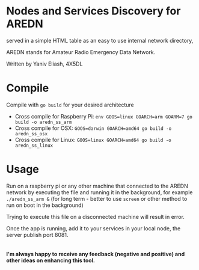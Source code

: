 # Nodes and Services Discovery for AREDN
served in a simple HTML table as an easy to use internal network directory,

AREDN stands for Amateur Radio Emergency Data Network.

Written by Yaniv Eliash, 4X5DL

# Compile
Compile with `go build` for your desired architecture

- Cross compile for Raspberry Pi: `env GOOS=linux GOARCH=arm GOARM=7 go build -o aredn_ss_arm`
- Cross compile for OSX: `GOOS=darwin GOARCH=amd64 go build -o aredn_ss_osx`
- Cross compile for Linux: `GOOS=linux GOARCH=amd64 go build -o aredn_ss_linux`

# Usage
Run on a raspberry pi or any other machine that connected to the AREDN network by executing the file and running it in the background,
for example `./aredn_ss_arm &` (for long term - better to use `screen` or other method to run on boot in the background)

Trying to execute this file on a disconnected machine will result in error.

Once the app is running, add it to your services in your local node,
the server publish port 8081.
<br><br><br>
**I'm always happy to receive any feedback (negative and positive) and other ideas on enhancing this tool.**